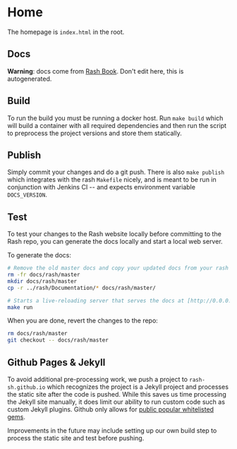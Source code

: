 # Home

The homepage is `index.html` in the root.

## Docs

**Warning**: docs come from [Rash Book](https://github.com/rash-sh/rash/blob/master/rash_book/).
Don't edit here, this is autogenerated.

## Build

To run the build you must be running a docker host.  Run `make build` which will build a container
with all required dependencies and then run the script to preprocess the project versions and store them statically.

## Publish

Simply commit your changes and do a git push.  There is also `make publish` which integrates with the rash `Makefile`
nicely, and is meant to be run in conjunction with Jenkins CI -- and expects environment variable `DOCS_VERSION`.

## Test

To test your changes to the Rash website locally before committing to the Rash repo, you can generate the docs locally and start a local web server.

To generate the docs:
```bash
# Remove the old master docs and copy your updated docs from your rash repo
rm -fr docs/rash/master
mkdir docs/rash/master
cp -r ../rash/Documentation/* docs/rash/master/

# Starts a live-reloading server that serves the docs at [http://0.0.0.0:4000/docs/rash/master](http://0.0.0.0:4000/docs/rash/master). This requires Docker installed on your machine.
make run
```

When you are done, revert the changes to the repo:
```bash
rm docs/rash/master
git checkout -- docs/rash/master
```

## Github Pages & Jekyll

To avoid additional pre-processing work, we push a project to `rash-sh.github.io` which recognizes the project
is a Jekyll project and processes the static site after the code is pushed.  While this saves us time
processing the Jekyll site manually, it does limit our ability to run custom code such as custom Jekyll
plugins.  Github only allows for [public popular whitelisted gems](https://help.github.com/articles/adding-jekyll-plugins-to-a-github-pages-site/).

Improvements in the future may include setting up our own build step to process the static site and test before pushing.
